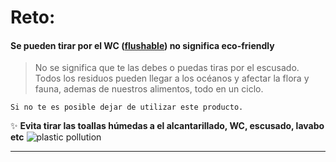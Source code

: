 [by]: <> (Eduardo avila)
[date]: <> (8 de marzo 2020)
[title]: <> (Di adios a las toallas humedas)

# Reto: 

#### Se pueden tirar por el WC ([flushable]([https://](https://www.today.com/series/one-small-thing/are-flushable-wipes-really-flushable-t151945))) no significa eco-friendly


 > No se significa que te las debes o puedas tiras por el escusado.
  Todos los residuos pueden llegar a los océanos y afectar la flora y fauna, ademas de nuestros alimentos, todo en un ciclo.

    Si no te es posible dejar de utilizar este producto. 

 :sparkles: **Evita tirar las toallas húmedas a el alcantarillado, WC, escusado, lavabo etc**
![plastic pollution](http://localhost:3000/image/bermuda-no-message.png/eyJhbGciOiJIUzI1NiIsInR5cCI6IkpXVCJ9.eyJ1c2VySWQiOiJVMkZzZEdWa1gxK3dla2NHUEkxdHRsYTZIdHZpNGhlakJuaTAvQzN4UjBBOHMvNFBycjBNclRzYjA0OFBYa3RlIiwiaWF0IjoxNTgzNDUzMTU0LCJleHAiOjE1ODUyNjc1NTQsImF1ZCI6IkdFTkVSQUwiLCJpc3MiOiJFQ09MT1RFIn0.hV9IwjVNkYrG8L0lyBcA6HETw6CxzAAf5vg-iyOGvBc)


----

